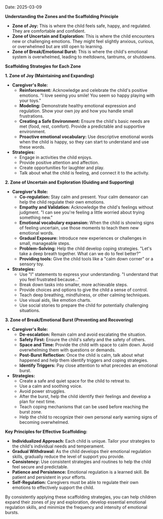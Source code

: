Date: 2025-03-09

**Understanding the Zones and the Scaffolding Principle**

- **Zone of Joy:** This is where the child feels safe, happy, and regulated.
  They are comfortable and confident.
- **Zone of Uncertain and Exploration:** This is where the child encounters new
  or challenging emotions. They might feel slightly anxious, curious, or
  overwhelmed but are still open to learning.
- **Zone of Break/Emotional Burst:** This is where the child's emotional system
  is overwhelmed, leading to meltdowns, tantrums, or shutdowns.

**Scaffolding Strategies for Each Zone**

**1. Zone of Joy (Maintaining and Expanding)**

- **Caregiver's Role:**
  - **Reinforcement:** Acknowledge and celebrate the child's positive emotions.
    "I love seeing you smile! You seem so happy playing with your toys."
  - **Modeling:** Demonstrate healthy emotional expression and regulation. Show
    your own joy and how you handle small frustrations.
  - **Creating a Safe Environment:** Ensure the child's basic needs are met
    (food, rest, comfort). Provide a predictable and supportive environment.
  - **Proactive emotional vocabulary:** Use descriptive emotional words when the
    child is happy, so they can start to understand and use these words.
- **Strategies:**
  - Engage in activities the child enjoys.
  - Provide positive attention and affection.
  - Create opportunities for laughter and play.
  - Talk about what the child is feeling, and connect it to the activity.

**2. Zone of Uncertain and Exploration (Guiding and Supporting)**

- **Caregiver's Role:**
  - **Co-regulation:** Stay calm and present. Your calm demeanor can help the
    child regulate their own emotions.
  - **Empathy and Validation:** Acknowledge the child's feelings without
    judgment. "I can see you're feeling a little worried about trying something
    new."
  - **Emotional vocabulary expansion:** When the child is showing signs of
    feeling uncertain, use those moments to teach them new emotional words.
  - **Gradual Exposure:** Introduce new experiences or challenges in small,
    manageable steps.
  - **Problem-Solving:** Help the child develop coping strategies. "Let's take a
    deep breath together. What can we do to feel better?"
  - **Providing tools:** Give the child tools like a "calm down corner" or a
    sensory toy.
- **Strategies:**
  - Use "I" statements to express your understanding. "I understand that you
    feel frustrated because..."
  - Break down tasks into smaller, more achievable steps.
  - Provide choices and options to give the child a sense of control.
  - Teach deep breathing, mindfulness, or other calming techniques.
  - Use visual aids, like emotion charts.
  - Use social stories to prepare the child for potentially challenging
    situations.

**3. Zone of Break/Emotional Burst (Preventing and Recovering)**

- **Caregiver's Role:**
  - **De-escalation:** Remain calm and avoid escalating the situation.
  - **Safety First:** Ensure the child's safety and the safety of others.
  - **Space and Time:** Provide the child with space to calm down. Avoid
    overwhelming them with questions or demands.
  - **Post-Burst Reflection:** Once the child is calm, talk about what happened
    and help them identify triggers and coping strategies.
  - **Identify Triggers:** Pay close attention to what precedes an emotional
    burst.
- **Strategies:**
  - Create a safe and quiet space for the child to retreat to.
  - Use a calm and soothing voice.
  - Avoid power struggles.
  - After the burst, help the child identify their feelings and develop a plan
    for next time.
  - Teach coping mechanisms that can be used before reaching the burst zone.
  - Help the child to recognize their own personal early warning signs of
    becoming overwhelmed.

**Key Principles for Effective Scaffolding:**

- **Individualized Approach:** Each child is unique. Tailor your strategies to
  the child's individual needs and temperament.
- **Gradual Withdrawal:** As the child develops their emotional regulation
  skills, gradually reduce the level of support you provide.
- **Consistency:** Use consistent strategies and routines to help the child feel
  secure and predictable.
- **Patience and Persistence:** Emotional regulation is a learned skill. Be
  patient and persistent in your efforts.
- **Self-Regulation:** Caregivers must be able to regulate their own emotions to
  effectively support the child.

By consistently applying these scaffolding strategies, you can help children
expand their zones of joy and exploration, develop essential emotional
regulation skills, and minimize the frequency and intensity of emotional bursts.
